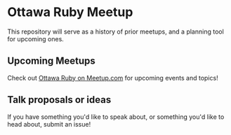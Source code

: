 # Ottawa Ruby Meetup

This repository will serve as a history of prior meetups, and a planning tool for upcoming ones.

## Upcoming Meetups

Check out [Ottawa Ruby on Meetup.com](https://www.meetup.com/OttawaRuby/) for upcoming events and topics!

## Talk proposals or ideas

If you have something you'd like to speak about, or something you'd like to head about, submit an issue!
